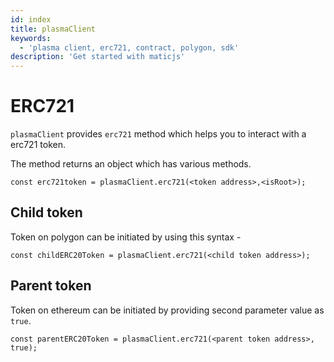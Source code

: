 ```yaml
---
id: index
title: plasmaClient
keywords:
  - 'plasma client, erc721, contract, polygon, sdk'
description: 'Get started with maticjs'
---
```


# ERC721

`plasmaClient` provides `erc721` method which helps you to interact with a erc721 token.

The method returns an object which has various methods.

```
const erc721token = plasmaClient.erc721(<token address>,<isRoot>);
```

## Child token

Token on polygon can be initiated by using this syntax -

```
const childERC20Token = plasmaClient.erc721(<child token address>);
```

## Parent token

Token on ethereum can be initiated by providing second parameter value as `true`.

```
const parentERC20Token = plasmaClient.erc721(<parent token address>, true);
```
